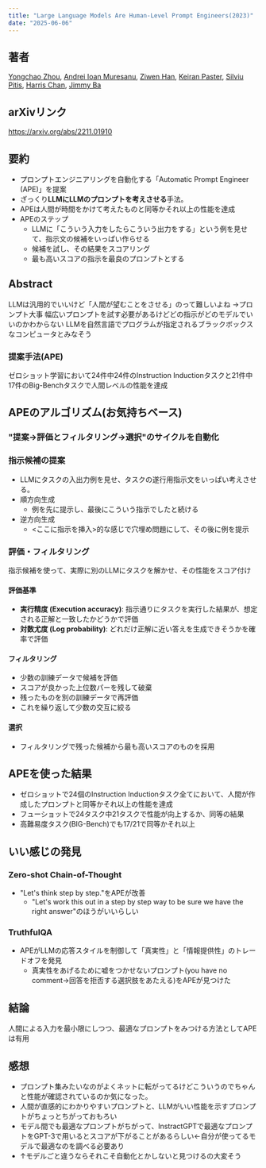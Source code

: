 ```yaml
---
title: "Large Language Models Are Human-Level Prompt Engineers(2023)"
date: "2025-06-06"
---
```


## 著者
[Yongchao Zhou](https://arxiv.org/search/cs?searchtype=author&query=Zhou,+Y), [Andrei Ioan Muresanu](https://arxiv.org/search/cs?searchtype=author&query=Muresanu,+A+I), [Ziwen Han](https://arxiv.org/search/cs?searchtype=author&query=Han,+Z), [Keiran Paster](https://arxiv.org/search/cs?searchtype=author&query=Paster,+K), [Silviu Pitis](https://arxiv.org/search/cs?searchtype=author&query=Pitis,+S), [Harris Chan](https://arxiv.org/search/cs?searchtype=author&query=Chan,+H), [Jimmy Ba](https://arxiv.org/search/cs?searchtype=author&query=Ba,+J)

## arXivリンク
https://arxiv.org/abs/2211.01910

## 要約
- プロンプトエンジニアリングを自動化する「Automatic Prompt Engineer (APE)」を提案
-  ざっくり**LLMにLLMのプロンプトを考えさせる**手法。
- APEは人間が時間をかけて考えたものと同等かそれ以上の性能を達成
-  APEのステップ
	- LLMに「こういう入力をしたらこういう出力をする」という例を見せて、指示文の候補をいっぱい作らせる
	- 候補を試し、その結果をスコアリング
	- 最も高いスコアの指示を最良のプロンプトとする

## Abstract
LLMは汎用的でいいけど「人間が望むことをさせる」のって難しいよね
→プロンプト大事
幅広いプロンプトを試す必要があるけどどの指示がどのモデルでいいのかわからない
LLMを自然言語でプログラムが指定されるブラックボックスなコンピュータとみなそう
### 提案手法(APE)
ゼロショット学習において24件中24件のInstruction Inductionタスクと21件中17件のBig-Benchタスクで人間レベルの性能を達成

## APEのアルゴリズム(お気持ちベース)
### "提案→評価とフィルタリング→選択"のサイクルを自動化
### 指示候補の提案
- LLMにタスクの入出力例を見せ、タスクの遂行用指示文をいっぱい考えさせる。
- 順方向生成
	- 例を先に提示し、最後にこういう指示でしたと続ける
- 逆方向生成
	- <ここに指示を挿入>的な感じで穴埋め問題にして、その後に例を提示
### 評価・フィルタリング
指示候補を使って、実際に別のLLMにタスクを解かせ、その性能をスコア付け
#### 評価基準
- **実行精度 (Execution accuracy)**: 指示通りにタスクを実行した結果が、想定される正解と一致したかどうかで評価
- **対数尤度 (Log probability)**: どれだけ正解に近い答えを生成できそうかを確率で評価
#### フィルタリング
- 少数の訓練データで候補を評価
- スコアが良かった上位数パーを残して破棄
- 残ったものを別の訓練データで再評価
- これを繰り返して少数の交互に絞る
#### 選択
- フィルタリングで残った候補から最も高いスコアのものを採用

## APEを使った結果
-  ゼロショットで24個のInstruction Inductionタスク全てにおいて、人間が作成したプロンプトと同等かそれ以上の性能を達成
-  フューショットで24タスク中21タスクで性能が向上するか、同等の結果
- 高難易度タスク(BIG-Bench)でも17/21で同等かそれ以上
## いい感じの発見
### Zero-shot Chain-of-Thought
- "Let's think step by step."をAPEが改善
	- "Let's work this out in a step by step way to be sure we have the right answer"のほうがいいらしい
### TruthfulQA
- APEがLLMの応答スタイルを制御して「真実性」と「情報提供性」のトレードオフを発見
	- 真実性をあげるために嘘をつかせないプロンプト(you have no comment→回答を拒否する選択肢をあたえる)をAPEが見つけた

## 結論
人間による入力を最小限にしつつ、最適なプロンプトをみつける方法としてAPEは有用

## 感想
- プロンプト集みたいなのがよくネットに転がってるけどこういうのでちゃんと性能が確認されているのか気になった。
- 人間が直感的にわかりやすいプロンプトと、LLMがいい性能を示すプロンプトがちょっとちがっておもろい
- モデル間でも最適なプロンプトがちがって、InstractGPTで最適なプロンプトをGPT-3で用いるとスコアが下がることがあるらしい←自分が使ってるモデルで最適なのを調べる必要あり
- ↑モデルごと違うならそれこそ自動化とかしないと見つけるの大変そう
